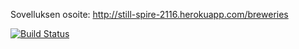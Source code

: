 Sovelluksen osoite:
http://still-spire-2116.herokuapp.com/breweries

[![Build Status](https://travis-ci.org/perrymann/ratebeer.png)](https://travis-ci.org/perrymann/ratebeer)
